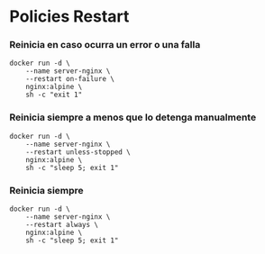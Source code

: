 # Policies Restart

### Reinicia en caso ocurra un error o una falla
```
docker run -d \
    --name server-nginx \
    --restart on-failure \
    nginx:alpine \
    sh -c "exit 1"
```

### Reinicia siempre a menos que lo detenga manualmente
```
docker run -d \
    --name server-nginx \
    --restart unless-stopped \
    nginx:alpine \
    sh -c "sleep 5; exit 1"
```

### Reinicia siempre
```
docker run -d \
    --name server-nginx \
    --restart always \
    nginx:alpine \
    sh -c "sleep 5; exit 1"
```